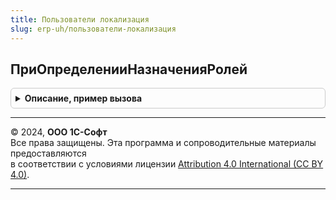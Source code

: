 ```yaml
---
title: Пользователи локализация
slug: erp-uh/пользователи-локализация
---
```



## ПриОпределенииНазначенияРолей
<details style="margin: 1em 0; padding: 0.5em; border: 1px solid #ccc; border-radius: 6px;">

<summary style="font-weight: bold; cursor: pointer;">Описание, пример вызова</summary>

```bsl

// Позволяет указать роли, назначение которых будет контролироваться особым образом.
//
// см. ПользователиПереопределяемый.ПриОпределенииНазначенияРолей
//
Процедура ПриОпределенииНазначенияРолей(НазначениеРолей) Экспорт
```

Пример вызова
```bsl
ПользователиЛокализация.ПриОпределенииНазначенияРолей(НазначениеРолей) 
```
</details>

---

© 2024, **ООО 1С-Софт**  
Все права защищены. Эта программа и сопроводительные материалы предоставляются  
в соответствии с условиями лицензии [Attribution 4.0 International (CC BY 4.0)](https://creativecommons.org/licenses/by/4.0/legalcode).

---
